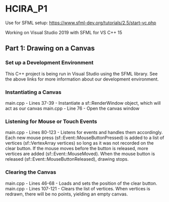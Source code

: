 # HCIRA_P1

Use for SFML setup: https://www.sfml-dev.org/tutorials/2.5/start-vc.php

Working on Visual Studio 2019 with SFML for VS C++ 15

## Part 1: Drawing on a Canvas
### Set up a Development Environment
This C++ project is being run in Visual Studio using the SFML library. See the above links for more information about our development environment. 
### Instantiating a Canvas
main.cpp - Lines 37-39 - Instantiate a sf::RenderWindow object, which will act as our canvas
main.cpp - Line 76 - Open the canvas window
### Listening for Mouse or Touch Events
main.cpp - Lines 80-123 - Listens for events and handles them accordingly. Each new mouse press (sf::Event::MouseButtonPressed) is added to a list of vertices (sf::VertexArray vertices) so long as it was not recorded on the clear button. If the mouse moves before the button is released, more vertices are added (sf::Event::MouseMoved). When the mouse button is released (sf::Event::MouseButtonReleased), drawing stops. 
### Clearing the Canvas
main.cpp - Lines 46-68 - Loads and sets the position of the clear button.
main.cpp - Lines 107-121 - Clears the list of vertices. When vertices is redrawn, there will be no points, yielding an empty canvas. 
